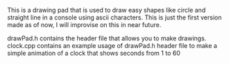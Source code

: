 This is a drawing pad that is used to draw easy shapes like circle and straight line in a console using ascii characters. 
This is just the first version made as of now, I will improvise on this in near future.

drawPad.h contains the header file that allows you to make drawings.<br>
clock.cpp contains an example usage of drawPad.h header file to make a simple animation of a clock that shows seconds from 1 to 60
